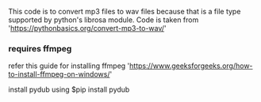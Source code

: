 This code is to convert mp3 files to wav files because that is a file type supported by python's librosa module.
Code is taken from 'https://pythonbasics.org/convert-mp3-to-wav/'
### requires ffmpeg
refer this guide for installing ffmpeg 'https://www.geeksforgeeks.org/how-to-install-ffmpeg-on-windows/'

install pydub using 
  $pip install pydub
